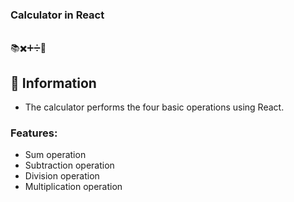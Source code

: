 <h3 align="start">
 Calculator in React</h3></br> 📚✖️➕➗🔢
</h3>

##  🔖 Information

- The calculator performs the four basic operations using React.

### Features:

- Sum operation
- Subtraction operation
- Division operation
- Multiplication operation

